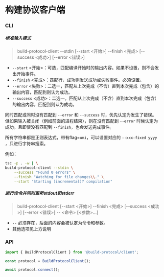 # 构建协议客户端

### CLI

##### 标准输入模式

> build-protocol-client --stdin [--start <开始>] --finish <完成> [--success <成功>] [--error <错误>]

* `--start` <开始>：可选，匹配编译开始时的输出内容。如果不设置，则不会发出开始事件。
* `--finish` <完成>：匹配行，成功则发送成功或失败事件。必须设置。
* `--error` <失败>：二选一，匹配从上次完成（不含）直到本次完成（包含）的输出内容，匹配到则认为成功。
* `--success` <成功>：二选一，匹配从上次完成（不含）直到本次完成（包含）的输出内容，匹配到则认为成功。

同时匹配或同时没有匹配到 `--error` 和 `--success` 时，优先认定为发生了错误。    
但如果输入被关闭（例如前面的进程结束），则在没有匹配到 `--error` 时候认定为成功。且即使没有匹配到 `--finish`，也会发送完成事件。

所有字符串都是正则表达式，带有flag=`umi`，可以设置对应的 `--xxx-fixed yyyy` ，只进行字符串搜索。

例如：

```bash
tsc -p . -w | \
build-protocol-client --stdin \
	--success "Found 0 errors" \
	--finish "Watching for file changes\\." \
	--start "Starting (incremental)? compilation"
```

##### 运行命令并同时监听stdout和stderr
> build-protocol-client [--start <开始>] --finish <完成> [--success <成功>] [--error <错误>] -- <命令> [<参数>...]

* `--` 必须存在，后面的内容会被认定为命令和参数。
* 其他选项见上方说明


### API

```ts
import { BuildProtocolClient } from '@build-protocol/client';

const protocol = BuildProtocolClient();

await protocol.connect();
